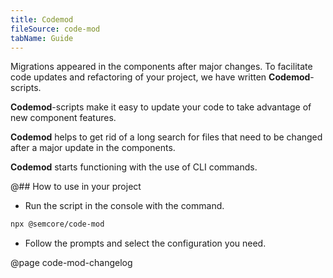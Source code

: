 ```yaml
---
title: Codemod
fileSource: code-mod
tabName: Guide
---
```


Migrations appeared in the components after major changes. To facilitate code updates and refactoring of your project, we have written **Codemod**-scripts.

**Codemod**-scripts make it easy to update your code to take advantage of new component features.

**Codemod** helps to get rid of a long search for files that need to be changed after a major update in the components.

**Codemod** starts functioning with the use of CLI commands.

@## How to use in your project

- Run the script in the console with the command.

```bash
npx @semcore/code-mod
```

- Follow the prompts and select the configuration you need.

@page code-mod-changelog

